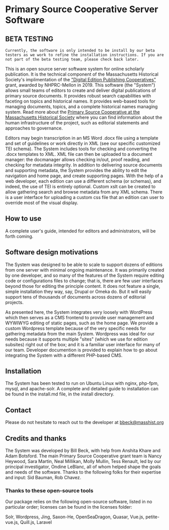# Primary Source Cooperative Server Software


## BETA TESTING

	Currently, the software is only intended to be install by our beta testers as we work to refine the installation instructions. If you are not part of the beta testing team, please check back later.


This is an open source server software system for online scholarly publication. It is the technical component of the Massachusetts Historical Society's implimentation of the ["Digital Edition Publishing Cooperatives"](https://www.archives.gov/nhprc/announcement/depc) grant, awarded by NHPRC-Mellon in 2019. This software (the "System") allows small teams of editors to create and deliver digital publications of primary source documents. It provides robust search capabilities with faceting on topics and historical names. It provides web-based tools for managing documents, topics, and a complete historical names managing system. Read more about the [Primary Source Cooperative at the Massachusetts Historical Society](https://www.primarysourcecoop.org) where you can find information about the human infrastructure of the project, such as editorial statements and approaches to governance.

Editors may begin transcription in an MS Word .docx file using a template and set of guidelines or work directly in XML (see our specific customized TEI schema). The System includes tools for checking and converting the .docx templates to XML. XML file can then be uploaded to a document manager: the docmanager allows checking in/out, proof reading, and checking for metadata integrity. In addition to delivering source documents and supporting metadata, the System provides the ability to edit the navigation and home page, and create supporting pages. With the help of a web developer, each edition can use a different schema (or schemas), and indeed, the use of TEI is entirely optional. Custom xslt can be created to allow gathering search and browse metadata from any XML schema. There is a user interface for uploading a custom css file that an edition can user to override most of the visual display. 

## How to use

A complete user's guide, intended for editors and administrators, will be forth coming.

## Software design motivations

The System was designed to be able to scale to support dozens of editions from one server with minimal ongoing maintenance. It was primarily created by one developer, and so many of the features of the System require editing code or configurations files to change; that is, there are few user interfaces beyond those for editing the principle content. It does not feature a single, simple installation they way, say, Drupal or Omeka do. But it will easily support tens of thousands of documents across dozens of editorial projects. 

As presented here, the System integrates very loosely with WordPress which then serves as a CMS frontend to provide user management and WYWIWYG editing of static pages, such as the home page. We provide a custom Wordpress template because of the very specific needs for gathering metadata from the main System. Wordpress was ideal for our needs because it supports multiple "sites" (which we use for edition subsites) right out of the box; and it is a familiar user interface for many of our team. Developer documention is provided to explain how to go about integrating the System with a different PHP-based CMS.

## Installation 

The System has been tested to run on Ubuntu Linux with nginx, php-fpm, mysql, and apache-solr. A complete and detailed guide to installation can be found in the install.md file, in the install directory.

## Contact

Please do not hesitate to reach out to the developer at bbeck@masshist.org

## Credits and thanks

The System was developed by Bill Beck, with help from Anshita Khare and Adam Botsford. The main Primary Source Cooperative grant team is Nancy Heywood, Sara Martin, Neal Millikan, Molly Mullin, Tess Renault, led by our principal investigator, Ondine LeBlanc, all of whom helped shape the goals and needs of the software. Thanks to the following folks for their expertise and input: Sid Bauman, Rob Chavez.

### Thanks to these open-source tools

Our package relies on the following open-source software, listed in no particular order; licenses can be found in the licenses folder:

Solr, Wordpress, Jing, Saxon-He, OpenSeaDragon, Quasar, Vue.js, petite-vue.js, Quill.js, Laravel


